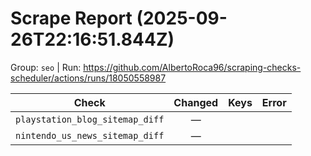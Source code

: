 # Scrape Report (2025-09-26T22:16:51.844Z)

Group: `seo`  |  Run: https://github.com/AlbertoRoca96/scraping-checks-scheduler/actions/runs/18050558987

| Check | Changed | Keys | Error |
|---|:---:|:--|:--|
| `playstation_blog_sitemap_diff` | — |  |  |
| `nintendo_us_news_sitemap_diff` | — |  |  |
